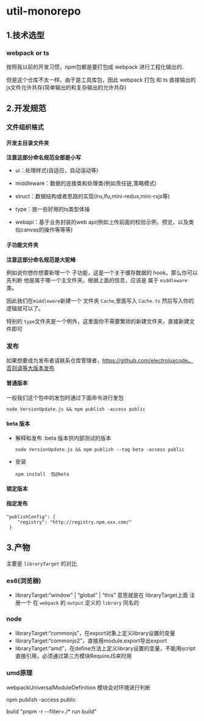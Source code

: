 # util-monorepo



## 1.技术选型

### webpack or ts 

按照我以前的开发习惯，npm包都是要打包成 webpack 进行工程化输出的.

但是这个仓库不太一样。由于是工具库包，因此 webpack 打包 和 ts 直接输出的 js文件允许共存(简单输出的和复杂输出的允许共存)



## 2.开发规范



### 文件组织格式

#### 开发主目录文件夹

**注意这部分命名规范全部是小写**


- ui：处理样式(自适应，自动滚动等)

- middleware：数据的连接类和处理类(例如责任链,策略模式)

- struct：数据结构或者思路的实现(lru,lfu,mini-redux,mini-rxjs等)

- type：放一些好用的ts类型体操

- webapi：基于业务封装的web api(例如上传前面的校验示例，预览，以及类似canvas的操作等等等)



#### 子功能文件夹

**注意这部分命名规范是大驼峰**

例如说你想你想要新增一个 子功能，这是一个关于缓存数据的 hook。那么你可以 先判断 他是属于哪一个主文件夹。根据上面的信息，应该是 属于 `middleware` 类。

因此我们在` middleware `新建一个 文件夹 `Cache`,里面写入 `Cache.ts` 然后写入你的逻辑就可以了。



特别的 `type`文件夹是一个例外，这里面你不需要繁琐的新建文件夹，直接新建文件即可





### 发布

如果想要成为发布者请联系仓库管理者，https://github.com/electroluxcode。否则请等大版本发布

#### 普通版本

一般我们这个包中的发包时通过下面命令进行发包

```shell
node VersionUpdate.js && npm publish -access public
```



#### beta 版本 

- 解释和发布 :beta 版本供内部测试的版本

  ```shell
  node VersionUpdate.js && npm publish --tag beta -access public
  ```

- 安装

  ```shell
  npm install  包@beta 
  ```

  

#### 锁定版本





#### 指定发布

```shell
"publishConfig": {
    "registry": "http://registry.npm.xxx.com/"
 }
```





## 3.产物

主要是 `libraryTarget` 的对比

### es6(浏览器)

- libraryTarget:“window” | “global” | “this” 意思就是在 libraryTarget上面 注册一个 在 `webpack` 的 `output` 定义的 `library` 同名的 



### node

- libraryTarget:“commonjs”，在export对象上定义library设置的变量
- libraryTarget:“commonjs2”，直接用module.export导出export
- libraryTarget:“amd”，在define方法上定义library设置的变量，不能用script直接引用，必须通过第三方模块RequireJS来时用



### umd原理

webpackUniversalModuleDefinition 模块会对环境进行判断





npm publish -access public


build "pnpm -r --filter=./* run build"

